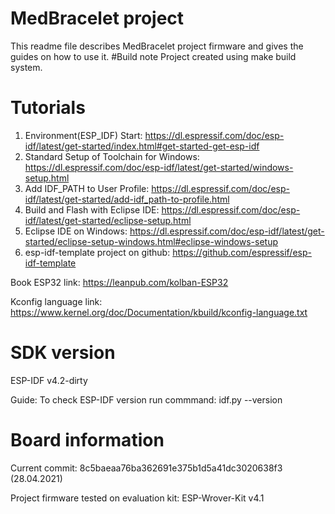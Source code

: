 # MedBracelet project
This readme file describes MedBracelet project firmware and gives the guides on how to use it.
#Build note
Project created using make build system.

# Tutorials
1. Environment(ESP_IDF) Start: https://dl.espressif.com/doc/esp-idf/latest/get-started/index.html#get-started-get-esp-idf
2. Standard Setup of Toolchain for Windows: https://dl.espressif.com/doc/esp-idf/latest/get-started/windows-setup.html
3. Add IDF_PATH to User Profile: https://dl.espressif.com/doc/esp-idf/latest/get-started/add-idf_path-to-profile.html
4. Build and Flash with Eclipse IDE: https://dl.espressif.com/doc/esp-idf/latest/get-started/eclipse-setup.html
5. Eclipse IDE on Windows: https://dl.espressif.com/doc/esp-idf/latest/get-started/eclipse-setup-windows.html#eclipse-windows-setup
6. esp-idf-template project on github: https://github.com/espressif/esp-idf-template

Book ESP32 link: https://leanpub.com/kolban-ESP32

Kconfig language link: https://www.kernel.org/doc/Documentation/kbuild/kconfig-language.txt

# SDK version
ESP-IDF v4.2-dirty

Guide: To check ESP-IDF version run commmand: idf.py --version



# Board information
Current commit: 8c5baeaa76ba362691e375b1d5a41dc3020638f3 (28.04.2021)

Project firmware tested on evaluation kit: ESP-Wrover-Kit v4.1

